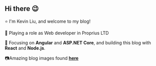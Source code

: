 ## Hi there :wink:
:star: I'm Kevin Liu, and welcome to my blog! 

:office: Playing a role as Web developer in Proprius LTD 

:rocket: Focusing on **Angular** and **ASP.NET Core**, and building this blog with **React** and **Node.js**.  
  
:camera:Amazing blog images found [**here**](https://unsplash.com/s/photos/blog)
